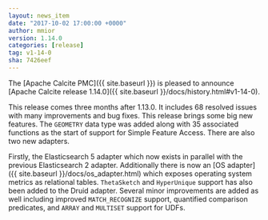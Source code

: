 ```yaml
---
layout: news_item
date: "2017-10-02 17:00:00 +0000"
author: mmior
version: 1.14.0
categories: [release]
tag: v1-14-0
sha: 7426eef
---
```

<!--
{% comment %}
Licensed to the Apache Software Foundation (ASF) under one or more
contributor license agreements.  See the NOTICE file distributed with
this work for additional information regarding copyright ownership.
The ASF licenses this file to you under the Apache License, Version 2.0
(the "License"); you may not use this file except in compliance with
the License.  You may obtain a copy of the License at

http://www.apache.org/licenses/LICENSE-2.0

Unless required by applicable law or agreed to in writing, software
distributed under the License is distributed on an "AS IS" BASIS,
WITHOUT WARRANTIES OR CONDITIONS OF ANY KIND, either express or implied.
See the License for the specific language governing permissions and
limitations under the License.
{% endcomment %}
-->

The [Apache Calcite PMC]({{ site.baseurl }})
is pleased to announce
[Apache Calcite release 1.14.0]({{ site.baseurl }}/docs/history.html#v1-14-0).

This release comes three months after 1.13.0. It includes 68 resolved issues with many improvements and bug fixes.
This release brings some big new features.
The `GEOMETRY` data type was added along with 35 associated functions as the start of support for Simple Feature Access.
There are also two new adapters.

Firstly, the Elasticsearch 5 adapter which now exists in parallel with the previous Elasticsearch 2 adapter.
Additionally there is now an [OS adapter]({{ site.baseurl }}/docs/os_adapter.html) which exposes operating system metrics as relational tables.
`ThetaSketch` and `HyperUnique` support has also been added to the Druid adapter.
Several minor improvements are added as well including improved `MATCH_RECOGNIZE` support, quantified comparison predicates, and `ARRAY` and `MULTISET` support for UDFs.
